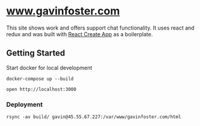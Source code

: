 # www.gavinfoster.com

This site shows work and offers support chat functionality. It uses react and redux and was built with [React Create App](https://github.com/facebookincubator/create-react-app) as a boilerplate.

## Getting Started

Start docker for local development

`docker-compose up --build`

`open http://localhost:3000`

### Deployment
`rsync -av build/ gavin@45.55.67.227:/var/www/gavinfoster.com/html`
